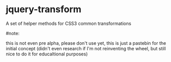 jquery-transform
================

A set of helper methods for CSS3 common transformations


#note: 

this is not even pre alpha, please don't use yet, this is just a pastebin for the initial concept (didn't even research if I'm not reinventing the wheel, but still nice to do it for educaltional purposes)
